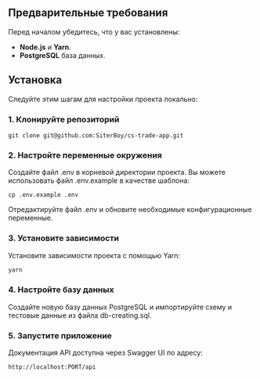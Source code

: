 
## Предварительные требования

Перед началом убедитесь, что у вас установлены:

- **Node.js** и **Yarn**.
- **PostgreSQL** база данных.

## Установка

Следуйте этим шагам для настройки проекта локально:

### 1. Клонируйте репозиторий


    git clone git@github.com:SiterBoy/cs-trade-app.git 


### 2. Настройте переменные окружения

Создайте файл .env в корневой директории проекта. Вы можете использовать файл .env.example в качестве шаблона:


    cp .env.example .env


Отредактируйте файл .env и обновите необходимые конфигурационные переменные.


### 3. Установите зависимости

Установите зависимости проекта с помощью Yarn:

```bash  
yarn  
```  


### 4. Настройте базу данных

Создайте новую базу данных PostgreSQL и импортируйте схему и тестовые данные из файла db-creating.sql.


### 5. Запустите приложение

Документация API доступна через Swagger UI по адресу:

```bash  
http://localhost:PORT/api  
```